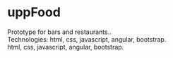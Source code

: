 # uppFood
Prototype for bars and restaurants..<br>
Technologies: html, css, javascript, angular, bootstrap.<br>
html, css, javascript, angular, bootstrap.
